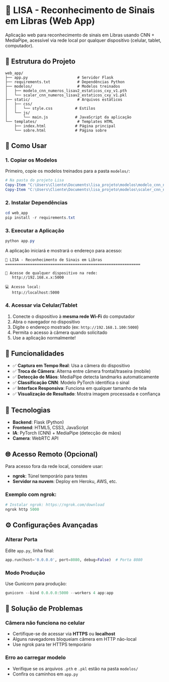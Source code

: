 # 🤟 LISA - Reconhecimento de Sinais em Libras (Web App)

Aplicação web para reconhecimento de sinais em Libras usando CNN + MediaPipe, acessível via rede local por qualquer dispositivo (celular, tablet, computador).

## 📁 Estrutura do Projeto

```
web_app/
├── app.py                      # Servidor Flask
├── requirements.txt            # Dependências Python
├── modelos/                    # Modelos treinados
│   ├── modelo_cnn_numeros_lisav2_estaticos_cxy_v1.pth
│   └── scaler_cnn_numeros_lisav2_estaticos_cxy_v1.pkl
├── static/                     # Arquivos estáticos
│   ├── css/
│   │   └── style.css          # Estilos
│   └── js/
│       └── main.js            # JavaScript da aplicação
└── templates/                  # Templates HTML
    ├── index.html             # Página principal
    └── sobre.html             # Página sobre
```

## 🚀 Como Usar

### 1. Copiar os Modelos

Primeiro, copie os modelos treinados para a pasta `modelos/`:

```powershell
# Na pasta do projeto Lisa
Copy-Item "C:\Users\Cliente\Documents\lisa_projeto\modelos\modelo_cnn_numeros_lisav2_estaticos_cxy_v1.pth" "web_app\modelos\"
Copy-Item "C:\Users\Cliente\Documents\lisa_projeto\modelos\scaler_cnn_numeros_lisav2_estaticos_cxy_v1.pkl" "web_app\modelos\"
```

### 2. Instalar Dependências

```powershell
cd web_app
pip install -r requirements.txt
```

### 3. Executar a Aplicação

```powershell
python app.py
```

A aplicação iniciará e mostrará o endereço para acesso:

```
🤟 LISA - Reconhecimento de Sinais em Libras
============================================================

📱 Acesse de qualquer dispositivo na rede:
   http://192.168.x.x:5000

💻 Acesso local:
   http://localhost:5000
```

### 4. Acessar via Celular/Tablet

1. Conecte o dispositivo à **mesma rede Wi-Fi** do computador
2. Abra o navegador no dispositivo
3. Digite o endereço mostrado (ex: `http://192.168.1.100:5000`)
4. Permita o acesso à câmera quando solicitado
5. Use a aplicação normalmente!

## 📱 Funcionalidades

- ✅ **Captura em Tempo Real**: Usa a câmera do dispositivo
- ✅ **Troca de Câmera**: Alterna entre câmera frontal/traseira (mobile)
- ✅ **Detecção de Mãos**: MediaPipe detecta landmarks automaticamente
- ✅ **Classificação CNN**: Modelo PyTorch identifica o sinal
- ✅ **Interface Responsiva**: Funciona em qualquer tamanho de tela
- ✅ **Visualização de Resultado**: Mostra imagem processada e confiança

## 🔧 Tecnologias

- **Backend**: Flask (Python)
- **Frontend**: HTML5, CSS3, JavaScript
- **IA**: PyTorch (CNN) + MediaPipe (detecção de mãos)
- **Camera**: WebRTC API

## 🌐 Acesso Remoto (Opcional)

Para acesso fora da rede local, considere usar:

- **ngrok**: Túnel temporário para testes
- **Servidor na nuvem**: Deploy em Heroku, AWS, etc.

### Exemplo com ngrok:

```powershell
# Instalar ngrok: https://ngrok.com/download
ngrok http 5000
```

## ⚙️ Configurações Avançadas

### Alterar Porta

Edite `app.py`, linha final:

```python
app.run(host='0.0.0.0', port=8080, debug=False)  # Porta 8080
```

### Modo Produção

Use Gunicorn para produção:

```powershell
gunicorn --bind 0.0.0.0:5000 --workers 4 app:app
```

## 🐛 Solução de Problemas

### Câmera não funciona no celular

- Certifique-se de acessar via **HTTPS** ou **localhost**
- Alguns navegadores bloqueiam câmera em HTTP não-local
- Use ngrok para ter HTTPS temporário

### Erro ao carregar modelo

- Verifique se os arquivos `.pth` e `.pkl` estão na pasta `modelos/`
- Confira os caminhos em `app.py`


